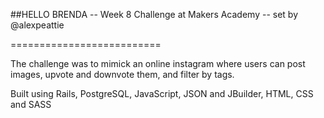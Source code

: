 ##HELLO BRENDA -- Week 8 Challenge at Makers Academy -- set by @alexpeattie

==========================

The challenge was to mimick an online instagram where users can post images, upvote and downvote them, and filter by tags.

Built using Rails, PostgreSQL, JavaScript, JSON and JBuilder, HTML, CSS and SASS


